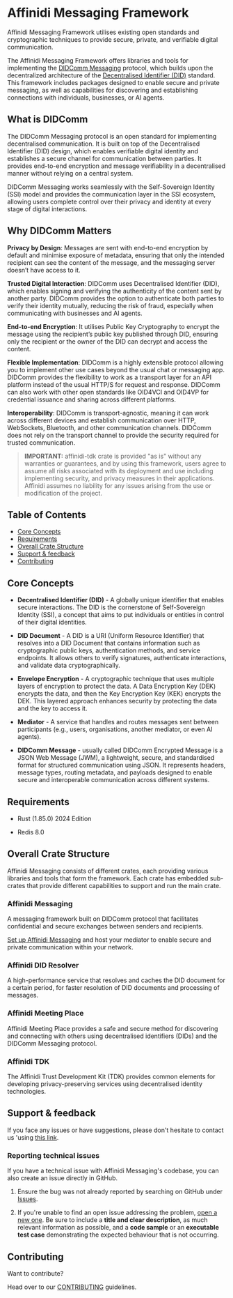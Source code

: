 # Affinidi Messaging Framework

Affinidi Messaging Framework utilises existing open standards and cryptographic
techniques to provide secure, private, and verifiable digital communication.

The Affinidi Messaging Framework offers libraries and tools for implementing the
[DIDComm Messaging](https://identity.foundation/didcomm-messaging/spec/) protocol,
which builds upon the decentralized architecture of the
[Decentralised Identifier (DID)](https://www.w3.org/TR/did-1.0/) standard.
This framework includes packages designed to enable secure and private messaging,
as well as capabilities for discovering and establishing connections with individuals,
businesses, or AI agents.

## What is DIDComm

The DIDComm Messaging protocol is an open standard for implementing decentralised
communication. It is built on top of the Decentralised Identifier (DID) design,
which enables verifiable digital identity and establishes a secure channel for
communication between parties. It provides end-to-end encryption and message
verifiability in a decentralised manner without relying on a central system.

DIDComm Messaging works seamlessly with the Self-Sovereign Identity (SSI) model
and provides the communication layer in the SSI ecosystem, allowing users complete
control over their privacy and identity at every stage of digital interactions.

## Why DIDComm Matters

**Privacy by Design**: Messages are sent with end-to-end encryption by default
and minimise exposure of metadata, ensuring that only the intended recipient can
see the content of the message, and the messaging server doesn’t have access to
it.

**Trusted Digital Interaction**: DIDComm uses Decentralised Identifier (DID),
which enables signing and verifying the authenticity of the content sent by
another party. DIDComm provides the option to authenticate both parties to verify
their identity mutually, reducing the risk of fraud, especially when communicating
with businesses and AI agents.

**End-to-end Encryption**: It utilises Public Key Cryptography to encrypt the
message using the recipient’s public key published through DID, ensuring
only the recipient or the owner of the DID can decrypt and access the content.

**Flexible Implementation**: DIDComm is a highly extensible protocol allowing you
to implement other use cases beyond the usual chat or messaging app. DIDComm
provides the flexibility to work as a transport layer for an API platform instead
of the usual HTTP/S for request and response. DIDComm can also work with other
open standards like OID4VCI and OID4VP for credential issuance and sharing across
different platforms.

**Interoperability**: DIDComm is transport-agnostic, meaning it can work across
different devices and establish communication over HTTP, WebSockets, Bluetooth,
and other communication channels. DIDComm does not rely on the transport channel
to provide the security required for trusted communication.

> **IMPORTANT:**
> affinidi-tdk crate is provided "as is" without any warranties or guarantees,
> and by using this framework, users agree to assume all risks associated with its
> deployment and use including implementing security, and privacy measures in their
> applications. Affinidi assumes no liability for any issues arising from the use
> or modification of the project.

## Table of Contents

- [Core Concepts](#core-concepts)
- [Requirements](#requirements)
- [Overall Crate Structure](#overall-crate-structure)
- [Support & feedback](#support--feedback)
- [Contributing](#contributing)

## Core Concepts

- **Decentralised Identifier (DID)** - A globally unique identifier that enables
  secure interactions. The DID is the cornerstone of Self-Sovereign Identity (SSI),
  a concept that aims to put individuals or entities in control of their digital
  identities.

- **DID Document** - A DID is a URI (Uniform Resource Identifier) that resolves
  into a DID Document that contains information such as cryptographic public keys,
  authentication methods, and service endpoints. It allows others to verify
  signatures, authenticate interactions, and validate data cryptographically.

- **Envelope Encryption** - A cryptographic technique that uses multiple layers of
  encryption to protect the data. A Data Encryption Key (DEK) encrypts the data,
  and then the Key Encryption Key (KEK) encrypts the DEK. This layered approach
  enhances security by protecting the data and the key to access it.

- **Mediator** - A service that handles and routes messages sent between
  participants (e.g., users, organisations, another mediator, or even AI agents).

- **DIDComm Message** - usually called DIDComm Encrypted Message is a JSON Web
  Message (JWM), a lightweight, secure, and standardised format for structured
  communication using JSON. It represents headers, message types, routing metadata,
  and payloads designed to enable secure and interoperable communication across
  different systems.

## Requirements

- Rust (1.85.0) 2024 Edition

- Redis 8.0

## Overall Crate Structure

Affinidi Messaging consists of different crates, each providing various libraries
and tools that form the framework. Each crate has embedded sub-crates that provide
different capabilities to support and run the main crate.

### Affinidi Messaging

A messaging framework built on DIDComm protocol that facilitates confidential and
secure exchanges between senders and recipients.

[Set up Affinidi Messaging](./crates/affinidi-messaging/) and host your mediator
to enable secure and private communication within your network.

### Affinidi DID Resolver

A high-performance service that resolves and caches the DID document for a certain
period, for faster resolution of DID documents and processing of messages.

### Affinidi Meeting Place

Affinidi Meeting Place provides a safe and secure method for discovering and
connecting with others using decentralised identifiers (DIDs) and the DIDComm
Messaging protocol.

### Affinidi TDK

The Affinidi Trust Development Kit (TDK) provides common elements for developing
privacy-preserving services using decentralised identity technologies.

## Support & feedback

If you face any issues or have suggestions, please don't hesitate to contact us
'using [this link](https://share.hsforms.com/1i-4HKZRXSsmENzXtPdIG4g8oa2v).

### Reporting technical issues

If you have a technical issue with Affinidi Messaging's codebase, you can also
create an issue directly in GitHub.

1. Ensure the bug was not already reported by searching on GitHub under
   [Issues](https://github.com/affinidi/affinidi-tdk-rs/issues).

2. If you're unable to find an open issue addressing the problem,
   [open a new one](https://github.com/affinidi/affinidi-tdk-rs/issues/new).
   Be sure to include a **title and clear description**, as much relevant
   information as possible,
   and a **code sample** or an **executable test case** demonstrating the expected
   behaviour that is not occurring.

## Contributing

Want to contribute?

Head over to our [CONTRIBUTING](https://github.com/affinidi/affinidi-tdk-rs/blob/main/CONTRIBUTING.md)
guidelines.
